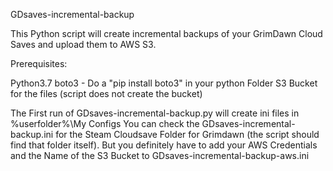 GDsaves-incremental-backup

This Python script will create incremental backups of your GrimDawn Cloud Saves and upload them to AWS S3.


Prerequisites:

Python3.7
boto3  - Do a "pip install boto3" in your python Folder
S3 Bucket for the files (script does not create the bucket)

The First run of GDsaves-incremental-backup.py  will create ini files in %userfolder%\My Configs
You can check the GDsaves-incremental-backup.ini for the Steam Cloudsave Folder for Grimdawn (the script should find that folder itself).
But you definitely have to add your AWS Credentials and the Name of the S3 Bucket to GDsaves-incremental-backup-aws.ini